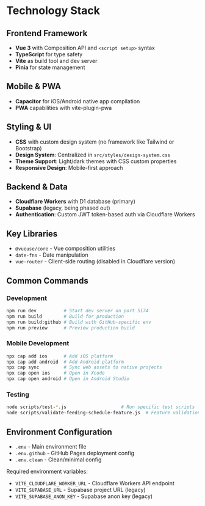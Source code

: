 # Technology Stack

## Frontend Framework

- **Vue 3** with Composition API and `<script setup>` syntax
- **TypeScript** for type safety
- **Vite** as build tool and dev server
- **Pinia** for state management

## Mobile & PWA

- **Capacitor** for iOS/Android native app compilation
- **PWA** capabilities with vite-plugin-pwa

## Styling & UI

- **CSS** with custom design system (no framework like Tailwind or Bootstrap)
- **Design System**: Centralized in `src/styles/design-system.css`
- **Theme Support**: Light/dark themes with CSS custom properties
- **Responsive Design**: Mobile-first approach

## Backend & Data

- **Cloudflare Workers** with D1 database (primary)
- **Supabase** (legacy, being phased out)
- **Authentication**: Custom JWT token-based auth via Cloudflare Workers

## Key Libraries

- `@vueuse/core` - Vue composition utilities
- `date-fns` - Date manipulation
- `vue-router` - Client-side routing (disabled in Cloudflare version)

## Common Commands

### Development

```bash
npm run dev          # Start dev server on port 5174
npm run build        # Build for production
npm run build:github # Build with GitHub-specific env
npm run preview      # Preview production build
```

### Mobile Development

```bash
npx cap add ios      # Add iOS platform
npx cap add android  # Add Android platform
npx cap sync         # Sync web assets to native projects
npx cap open ios     # Open in Xcode
npx cap open android # Open in Android Studio
```

### Testing

```bash
node scripts/test-*.js                    # Run specific test scripts
node scripts/validate-feeding-schedule-feature.js  # Feature validation
```

## Environment Configuration

- `.env` - Main environment file
- `.env.github` - GitHub Pages deployment config
- `.env.clean` - Clean/minimal config

Required environment variables:

- `VITE_CLOUDFLARE_WORKER_URL` - Cloudflare Workers API endpoint
- `VITE_SUPABASE_URL` - Supabase project URL (legacy)
- `VITE_SUPABASE_ANON_KEY` - Supabase anon key (legacy)
